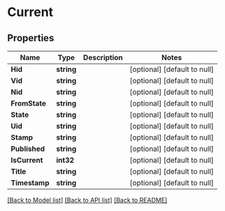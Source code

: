# Current

## Properties
Name | Type | Description | Notes
------------ | ------------- | ------------- | -------------
**Hid** | **string** |  | [optional] [default to null]
**Vid** | **string** |  | [optional] [default to null]
**Nid** | **string** |  | [optional] [default to null]
**FromState** | **string** |  | [optional] [default to null]
**State** | **string** |  | [optional] [default to null]
**Uid** | **string** |  | [optional] [default to null]
**Stamp** | **string** |  | [optional] [default to null]
**Published** | **string** |  | [optional] [default to null]
**IsCurrent** | **int32** |  | [optional] [default to null]
**Title** | **string** |  | [optional] [default to null]
**Timestamp** | **string** |  | [optional] [default to null]

[[Back to Model list]](../README.md#documentation-for-models) [[Back to API list]](../README.md#documentation-for-api-endpoints) [[Back to README]](../README.md)

